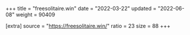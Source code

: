 +++
title = "freesolitaire.win"
date = "2022-03-22"
updated = "2022-06-08"
weight = 90409

[extra]
source = "https://freesolitaire.win/"
ratio = 23
size = 88
+++
